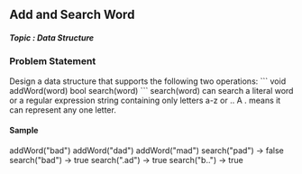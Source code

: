 <h2><div id="title">Add and Search Word</h2></div>

##### Topic : Data Structure

### Problem Statement

<div id="problem_statement">
Design a data structure that supports the following two operations:  
```
void addWord(word)
bool search(word)
```  
search(word) can search a literal word or a regular expression string containing only letters a-z or .. A . means it can represent any one letter.
</div>

#### Sample

addWord("bad")
addWord("dad")
addWord("mad")
search("pad") -> false
search("bad") -> true
search(".ad") -> true
search("b..") -> true